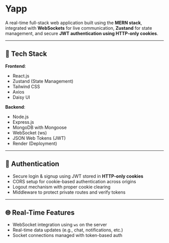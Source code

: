 # Yapp

A real-time full-stack web application built using the **MERN stack**, integrated with **WebSockets** for live communication, **Zustand** for state management, and secure **JWT authentication using HTTP-only cookies**.

---

## 🚀 Tech Stack

**Frontend**:  
- React.js  
- Zustand (State Management)  
- Tailwind CSS  
- Axios  
- Daisy UI

**Backend**:  
- Node.js  
- Express.js  
- MongoDB with Mongoose  
- WebSocket (ws)  
- JSON Web Tokens (JWT)  
- Render (Deployment)

---

## 🔐 Authentication

- Secure login & signup using JWT stored in **HTTP-only cookies**
- CORS setup for cookie-based authentication across origins
- Logout mechanism with proper cookie clearing
- Middleware to protect private routes and verify tokens

---

## 🌐 Real-Time Features

- WebSocket integration using `ws` on the server
- Real-time data updates (e.g., chat, notifications, etc.)
- Socket connections managed with token-based auth
